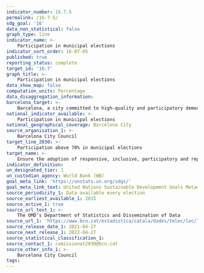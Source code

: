 ```yaml
---
indicator_number: 16.7.5
permalink: /16-7-5/
sdg_goal: '16'
data_non_statistical: false
graph_type: line
indicator_name: >-
    Participation in municipal elections
indicator_sort_order: 16-07-05
published: true
reporting_status: complete
target_id: '16.7'
graph_title: >-
    Participation in municipal elections
data_show_map: false
computation_units: Percentage
data_disaggregation_information:
barcelona_target: >-
    Barcelona, a city committed to high-quality and participatory democracy
national_indicator_available: >-
    Participation in municipal elections
national_geographical_coverage: Barcelona City
source_organisation_1: >-
    Barcelona City Council
target_line_2030: >-
    Participation above 70% in municipal elections
target_name: >-
    Ensure the adoption of responsive, inclusive, participatory and representative decision-making at all levels
indicator_definition:
un_designated_tier: 1
un_custodian_agency: World Bank (WB)
goal_meta_link: 'https://unstats.un.org/sdgs/'
goal_meta_link_text: United Nations Sustainable Development Goals Metadata (pdf 894kB)
source_periodicity_1: Data available every election
source_earliest_available_1: 2015
source_active_1: true
source_url_text_1: >-
    The OMD’s Department of Statistics and Dissemination of Data
source_url_1: 'https://www.bcn.cat/estadistica/catala/dades/telec/loc/loc15/cloc1501.htm'
source_release_date_1: 2021-04-27
source_next_release_1: 2022-04-27
source_statistical_classification_1: 
source_contact_1: comissionat2030@bcn.cat
source_other_info_1: >-
    Barcelona City Council
tags:
---
```

